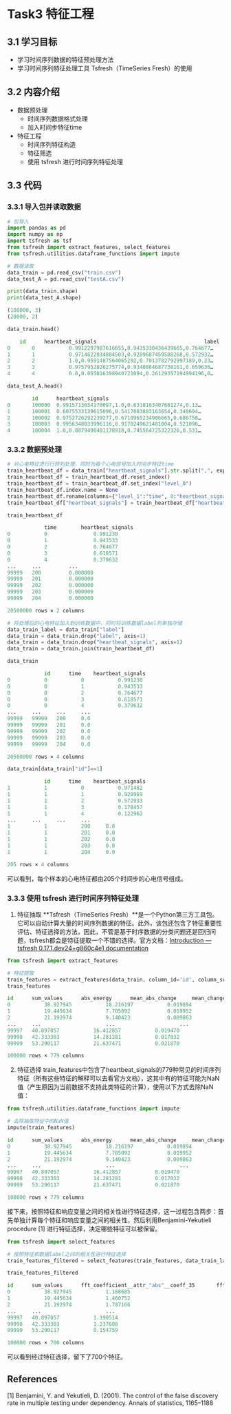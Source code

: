 # Task3 特征工程

## 3.1 学习目标

* 学习时间序列数据的特征预处理方法
* 学习时间序列特征处理工具 Tsfresh（TimeSeries Fresh）的使用

## 3.2 内容介绍
* 数据预处理
	* 时间序列数据格式处理
	* 加入时间步特征time
* 特征工程
	* 时间序列特征构造
	* 特征筛选
	* 使用 tsfresh 进行时间序列特征处理

## 3.3 代码

### 3.3.1 导入包并读取数据

```python
# 包导入
import pandas as pd
import numpy as np
import tsfresh as tsf
from tsfresh import extract_features, select_features
from tsfresh.utilities.dataframe_functions import impute
```

```python
# 数据读取
data_train = pd.read_csv("train.csv")
data_test_A = pd.read_csv("testA.csv")

print(data_train.shape)
print(data_test_A.shape)
```

```python
(100000, 3)
(20000, 2)
```

```python
data_train.head()
```

```python
  	id		heartbeat_signals	                                label
0		0			0.9912297987616655,0.9435330436439665,0.764677…		0.0
1		1			0.9714822034884503,0.9289687459588268,0.572932…		0.0
2		2			1.0,0.9591487564065292,0.7013782792997189,0.23…		2.0
3		3			0.9757952826275774,0.9340884687738161,0.659636…		0.0
4		4			0.0,0.055816398940721094,0.26129357194994196,0…		2.0
```

```python
data_test_A.head()
```

```python
		id	    heartbeat_signals
0		100000	0.9915713654170097,1.0,0.6318163407681274,0.13…
1		100001	0.6075533139615096,0.5417083883163654,0.340694…
2		100002	0.9752726292239277,0.6710965234906665,0.686758…
3		100003	0.9956348033996116,0.9170249621481004,0.521096…
4		100004	1.0,0.8879490481178918,0.745564725322326,0.531…
```


### 3.3.2 数据预处理
```python
# 对心电特征进行行转列处理，同时为每个心电信号加入时间步特征time
train_heartbeat_df = data_train["heartbeat_signals"].str.split(",", expand=True).stack()
train_heartbeat_df = train_heartbeat_df.reset_index()
train_heartbeat_df = train_heartbeat_df.set_index("level_0")
train_heartbeat_df.index.name = None
train_heartbeat_df.rename(columns={"level_1":"time", 0:"heartbeat_signals"}, inplace=True)
train_heartbeat_df["heartbeat_signals"] = train_heartbeat_df["heartbeat_signals"].astype(float)

train_heartbeat_df
```

```python
			time		heartbeat_signals
0			0				0.991230
0			1				0.943533
0			2				0.764677
0			3				0.618571
0			4				0.379632
...		...			...
99999	200			0.000000
99999	201			0.000000
99999	202			0.000000
99999	203			0.000000
99999	204			0.000000

20500000 rows × 2 columns
```

```python
# 将处理后的心电特征加入到训练数据中，同时将训练数据label列单独存储
data_train_label = data_train["label"]
data_train = data_train.drop("label", axis=1)
data_train = data_train.drop("heartbeat_signals", axis=1)
data_train = data_train.join(train_heartbeat_df)

data_train
```

```python
			id		time	heartbeat_signals
0			0			0			0.991230
0			0			1			0.943533
0			0			2			0.764677
0			0			3			0.618571
0			0			4			0.379632
...		...		...		...
99999	99999	200		0.0
99999	99999	201		0.0
99999	99999	202		0.0
99999	99999	203		0.0
99999	99999	204		0.0

20500000 rows × 4 columns
```

```python
data_train[data_train["id"]==1]
```

```python
			id		time	heartbeat_signals
1			1			0			0.971482
1			1			1			0.928969
1			1			2			0.572933
1			1			3			0.178457
1			1			4			0.122962
...		...		...		...
1			1			200		0.0
1			1			201		0.0
1			1			202		0.0
1			1			203		0.0
1			1			204		0.0

205 rows × 4 columns
```

可以看到，每个样本的心电特征都由205个时间步的心电信号组成。


### 3.3.3 使用 tsfresh 进行时间序列特征处理
1. 特征抽取
**Tsfresh（TimeSeries Fresh）**是一个Python第三方工具包。 它可以自动计算大量的时间序列数据的特征。此外，该包还包含了特征重要性评估、特征选择的方法，因此，不管是基于时序数据的分类问题还是回归问题，tsfresh都会是特征提取一个不错的选择。官方文档：[Introduction — tsfresh 0.17.1.dev24+g860c4e1 documentation](https://tsfresh.readthedocs.io/en/latest/text/introduction.html)
```python
from tsfresh import extract_features

# 特征提取
train_features = extract_features(data_train, column_id='id', column_sort='time')
train_features
```

```python
id		sum_values		abs_energy		mean_abs_change		mean_change 	...
0			38.927945			18.216197			0.019894					-0.004859			...
1			19.445634			7.705092			0.019952					-0.004762			...
2			21.192974			9.140423			0.009863					-0.004902			...
...		...						...						...								...						...
99997	40.897057			16.412857			0.019470					-0.004538			...
99998	42.333303			14.281281			0.017032					-0.004902			...
99999	53.290117			21.637471			0.021870					-0.004539			...

100000 rows × 779 columns
```




2. 特征选择 
train_features中包含了heartbeat_signals的779种常见的时间序列特征（所有这些特征的解释可以去看官方文档），这其中有的特征可能为NaN值（产生原因为当前数据不支持此类特征的计算），使用以下方式去除NaN值：
```python
from tsfresh.utilities.dataframe_functions import impute

# 去除抽取特征中的NaN值
impute(train_features)
```

```python
id		sum_values		abs_energy		mean_abs_change		mean_change 	...
0			38.927945			18.216197			0.019894					-0.004859			...
1			19.445634			7.705092			0.019952					-0.004762			...
2			21.192974			9.140423			0.009863					-0.004902			...
...		...						...						...								...						...
99997	40.897057			16.412857			0.019470					-0.004538			...
99998	42.333303			14.281281			0.017032					-0.004902			...
99999	53.290117			21.637471			0.021870					-0.004539			...

100000 rows × 779 columns
```

接下来，按照特征和响应变量之间的相关性进行特征选择，这一过程包含两步：首先单独计算每个特征和响应变量之间的相关性，然后利用Benjamini-Yekutieli procedure [1] 进行特征选择，决定哪些特征可以被保留。
```python
from tsfresh import select_features

# 按照特征和数据label之间的相关性进行特征选择
train_features_filtered = select_features(train_features, data_train_label)

train_features_filtered
```

```python
id		sum_values		fft_coefficient__attr_"abs"__coeff_35		fft_coefficient__attr_"abs"__coeff_34		...
0			38.927945			1.168685																0.982133																...
1			19.445634			1.460752																1.924501																...
2			21.192974			1.787166																2.1469872																...
...		...						...																			...																			...
99997	40.897057			1.190514																0.674603																...
99998	42.333303			1.237608																1.325212																...
99999	53.290117			0.154759																2.921164																...

100000 rows × 700 columns
```

可以看到经过特征选择，留下了700个特征。

## References

[1] Benjamini, Y. and Yekutieli, D. (2001). The control of the false discovery rate in multiple testing under dependency. Annals of statistics, 1165–1188





